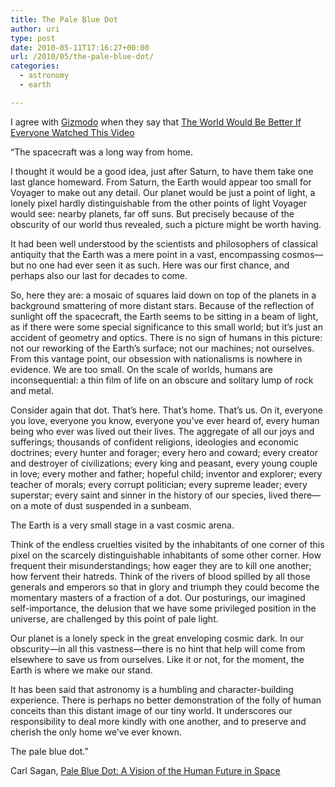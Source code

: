 ```yaml
---
title: The Pale Blue Dot
author: uri
type: post
date: 2010-05-11T17:16:27+00:00
url: /2010/05/the-pale-blue-dot/
categories:
  - astronomy
  - earth

---
```

I agree with [Gizmodo][1] when they say that [The World Would Be Better If Everyone Watched This Video][2]

<p style="text-align: center;">
</p>

&#8220;The spacecraft was a long way from home.

I thought it would be a good idea, just after Saturn, to have them take one last glance homeward. From Saturn, the Earth would appear too small for Voyager to make out any detail. Our planet would be just a point of light, a lonely pixel hardly distinguishable from the other points of light Voyager would see: nearby planets, far off suns. But precisely because of the obscurity of our world thus revealed, such a picture might be worth having.

It had been well understood by the scientists and philosophers of classical antiquity that the Earth was a mere point in a vast, encompassing cosmos—but no one had ever seen it as such. Here was our first chance, and perhaps also our last for decades to come.

So, here they are: a mosaic of squares laid down on top of the planets in a background smattering of more distant stars. Because of the reflection of sunlight off the spacecraft, the Earth seems to be sitting in a beam of light, as if there were some special significance to this small world; but it&#8217;s just an accident of geometry and optics. There is no sign of humans in this picture: not our reworking of the Earth&#8217;s surface; not our machines; not ourselves. From this vantage point, our obsession with nationalisms is nowhere in evidence. We are too small. On the scale of worlds, humans are inconsequential: a thin film of life on an obscure and solitary lump of rock and metal.

Consider again that dot. That&#8217;s here. That&#8217;s home. That&#8217;s us. On it, everyone you love, everyone you know, everyone you&#8217;ve ever heard of, every human being who ever was lived out their lives. The aggregate of all our joys and sufferings; thousands of confident religions, ideologies and economic doctrines; every hunter and forager; every hero and coward; every creator and destroyer of civilizations; every king and peasant, every young couple in love; every mother and father; hopeful child; inventor and explorer; every teacher of morals; every corrupt politician; every supreme leader; every superstar; every saint and sinner in the history of our species, lived there—on a mote of dust suspended in a sunbeam.

The Earth is a very small stage in a vast cosmic arena.

Think of the endless cruelties visited by the inhabitants of one corner of this pixel on the scarcely distinguishable inhabitants of some other corner. How frequent their misunderstandings; how eager they are to kill one another; how fervent their hatreds. Think of the rivers of blood spilled by all those generals and emperors so that in glory and triumph they could become the momentary masters of a fraction of a dot. Our posturings, our imagined self-importance, the delusion that we have some privileged position in the universe, are challenged by this point of pale light.

Our planet is a lonely speck in the great enveloping cosmic dark. In our obscurity—in all this vastness—there is no hint that help will come from elsewhere to save us from ourselves. Like it or not, for the moment, the Earth is where we make our stand.

It has been said that astronomy is a humbling and character-building experience. There is perhaps no better demonstration of the folly of human conceits than this distant image of our tiny world. It underscores our responsibility to deal more kindly with one another, and to preserve and cherish the only home we&#8217;ve ever known.

The pale blue dot.&#8221;

Carl Sagan, [Pale Blue Dot: A Vision of the Human Future in Space][3]

 [1]: https://gizmodo.com/
 [2]: https://gizmodo.com/5513783/the-world-would-be-better-if-everyone-watched-this-video
 [3]: https://www.amazon.com/Pale-Blue-Dot-Vision-Future/dp/0345376595?tag=gmgamzn-20